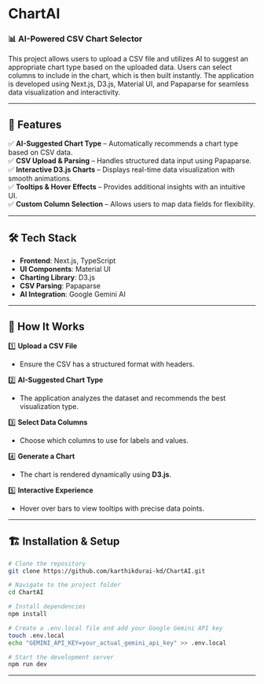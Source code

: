 # ChartAI

### 📊 AI-Powered CSV Chart Selector

This project allows users to upload a CSV file and utilizes AI to suggest an appropriate chart type based on the uploaded data. Users can select columns to include in the chart, which is then built instantly. The application is developed using Next.js, D3.js, Material UI, and Papaparse for seamless data visualization and interactivity.

---

## 🚀 Features

✅ **AI-Suggested Chart Type** – Automatically recommends a chart type based on CSV data.  
✅ **CSV Upload & Parsing** – Handles structured data input using Papaparse.  
✅ **Interactive D3.js Charts** – Displays real-time data visualization with smooth animations.  
✅ **Tooltips & Hover Effects** – Provides additional insights with an intuitive UI.  
✅ **Custom Column Selection** – Allows users to map data fields for flexibility.

---

## 🛠️ Tech Stack

- **Frontend**: Next.js, TypeScript
- **UI Components**: Material UI
- **Charting Library**: D3.js
- **CSV Parsing**: Papaparse
- **AI Integration**: Google Gemini AI

---

## 🎯 How It Works

1️⃣ **Upload a CSV File**

- Ensure the CSV has a structured format with headers.

2️⃣ **AI-Suggested Chart Type**

- The application analyzes the dataset and recommends the best visualization type.

3️⃣ **Select Data Columns**

- Choose which columns to use for labels and values.

4️⃣ **Generate a Chart**

- The chart is rendered dynamically using **D3.js**.

5️⃣ **Interactive Experience**

- Hover over bars to view tooltips with precise data points.

---

## 🏗️ Installation & Setup

```sh
# Clone the repository
git clone https://github.com/karthikdurai-kd/ChartAI.git

# Navigate to the project folder
cd ChartAI

# Install dependencies
npm install

# Create a .env.local file and add your Google Gemini API key
touch .env.local
echo "GEMINI_API_KEY=your_actual_gemini_api_key" >> .env.local

# Start the development server
npm run dev
```

---
